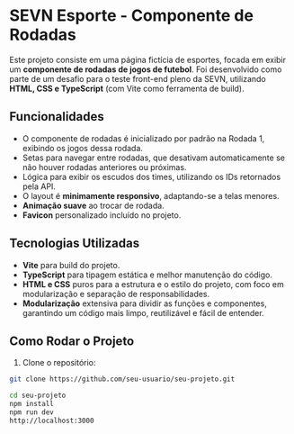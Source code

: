 # SEVN Esporte - Componente de Rodadas

Este projeto consiste em uma página fictícia de esportes, focada em exibir um **componente de rodadas de jogos de futebol**. Foi desenvolvido como parte de um desafio para o teste front-end pleno da SEVN, utilizando **HTML, CSS e TypeScript** (com Vite como ferramenta de build).

## Funcionalidades

- O componente de rodadas é inicializado por padrão na Rodada 1, exibindo os jogos dessa rodada.
- Setas para navegar entre rodadas, que desativam automaticamente se não houver rodadas anteriores ou próximas.
- Lógica para exibir os escudos dos times, utilizando os IDs retornados pela API.
- O layout é **minimamente responsivo**, adaptando-se a telas menores.
- **Animação suave** ao trocar de rodada.
- **Favicon** personalizado incluído no projeto.

## Tecnologias Utilizadas

- **Vite** para build do projeto.
- **TypeScript** para tipagem estática e melhor manutenção do código.
- **HTML e CSS** puros para a estrutura e o estilo do projeto, com foco em modularização e separação de responsabilidades.
- **Modularização** extensiva para dividir as funções e componentes, garantindo um código mais limpo, reutilizável e fácil de entender.


## Como Rodar o Projeto

1. Clone o repositório:

```bash
git clone https://github.com/seu-usuario/seu-projeto.git

cd seu-projeto
npm install
npm run dev
http://localhost:3000





